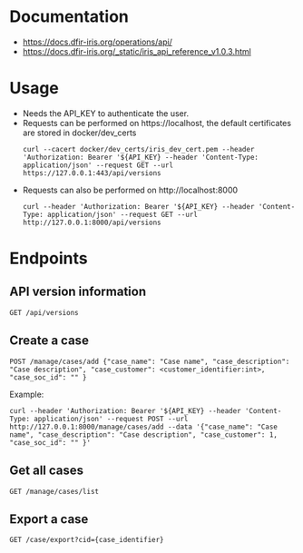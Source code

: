 # Documentation

* https://docs.dfir-iris.org/operations/api/
* https://docs.dfir-iris.org/_static/iris_api_reference_v1.0.3.html

# Usage

* Needs the API_KEY to authenticate the user.
* Requests can be performed on https://localhost, the default certificates are stored in docker/dev_certs
  ```
  curl --cacert docker/dev_certs/iris_dev_cert.pem --header 'Authorization: Bearer '${API_KEY} --header 'Content-Type: application/json' --request GET --url https://127.0.0.1:443/api/versions
  ```
* Requests can also be performed on http://localhost:8000
  ```
  curl --header 'Authorization: Bearer '${API_KEY} --header 'Content-Type: application/json' --request GET --url http://127.0.0.1:8000/api/versions
  ```

# Endpoints

## API version information
```
GET /api/versions
```
## Create a case
```
POST /manage/cases/add {"case_name": "Case name", "case_description": "Case description", "case_customer": <customer_identifier:int>, "case_soc_id": "" }
```
Example:
```
curl --header 'Authorization: Bearer '${API_KEY} --header 'Content-Type: application/json' --request POST --url http://127.0.0.1:8000/manage/cases/add --data '{"case_name": "Case name", "case_description": "Case description", "case_customer": 1, "case_soc_id": "" }'
```

## Get all cases
```
GET /manage/cases/list
```

## Export a case
```
GET /case/export?cid={case_identifier}
```